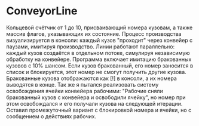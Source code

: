 # ConveyorLine
Кольцевой счётчик от 1 до 10, присваивающий номера кузовам, а также массив флагов, указывающих их состояние.
Процесс производства визуализируется в консоли: каждый кузов "проходит" через конвейер с паузами, имитируя производство. 
Линии работают параллельно: каждый кузов создаётся в отдельном потоке, симулируя независимую обработку на конвейере.
Программа включает имитацию бракованных кузовов с 10% шансом. Если кузов бракованный, его номер заносится в список и блокируется, этот номер не смогут получить другие кузова. 
Бракованные кузова отображаются как [!] в консоли, а их номера выводятся в конце.
Так же я пытался реализовать систему освобождения ячейки конвейера рабочими: "Рабочие сняли бракованный кузов с конвейера и освободили ячейку", но номер при этом освобождался и его получали кузова на следующей итерации. Оставил промежуточный вариант с блокировкой номера и ячейки, но с сообщением о действиях рабочих.
